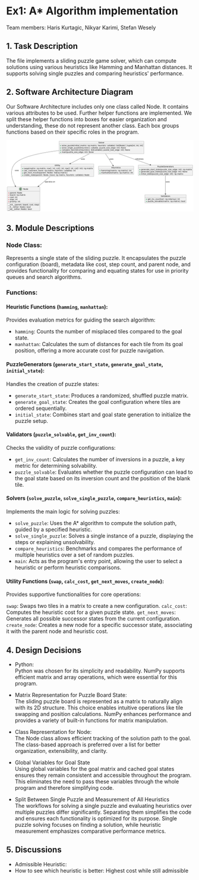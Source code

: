 # Ex1: A\* Algorithm implementation

Team members: Haris Kurtagic, Nikyar Karimi, Stefan Wesely

## 1. Task Description

The file implements a sliding puzzle game solver, which can compute solutions using various heuristics like Hamming and Manhattan distances. It supports solving single puzzles and comparing heuristics' performance.

## 2. Software Architecture Diagram

Our Software Architecture includes only one class called Node. It contains various attributes to be used. Further helper functions are implemented. We split these helper functions into boxes for easier organization and understanding, these do not represent another class. Each box groups functions based on their specific roles in the program.

![uml_diagram](_documentation_files/uml.png "A* UML")

## 3. Module Descriptions

### Node Class:

Represents a single state of the sliding puzzle. It encapsulates the puzzle configuration (board), metadata like cost, step count, and parent node, and provides functionality for comparing and equating states for use in priority queues and search algorithms.

### Functions:

#### Heuristic Functions (`hamming`, `manhattan`):

Provides evaluation metrics for guiding the search algorithm:

- `hamming`: Counts the number of misplaced tiles compared to the goal state.
- `manhattan`: Calculates the sum of distances for each tile from its goal position, offering a more accurate cost for puzzle navigation.

#### PuzzleGenerators (`generate_start_state`, `generate_goal_state`, `initial_state`):

Handles the creation of puzzle states:

- `generate_start_state`: Produces a randomized, shuffled puzzle matrix.
- `generate_goal_state`: Creates the goal configuration where tiles are ordered sequentially.
- `initial_state`: Combines start and goal state generation to initialize the puzzle setup.

#### Validators (`puzzle_solvable`, `get_inv_count`):

Checks the validity of puzzle configurations:

- `get_inv_count`: Calculates the number of inversions in a puzzle, a key metric for determining solvability.
- `puzzle_solvable`: Evaluates whether the puzzle configuration can lead to the goal state based on its inversion count and the position of the blank tile.

#### Solvers (`solve_puzzle`, `solve_single_puzzle`, `compare_heuristics`, `main`):

Implements the main logic for solving puzzles:

- `solve_puzzle`: Uses the A\* algorithm to compute the solution path, guided by a specified heuristic.
- `solve_single_puzzle`: Solves a single instance of a puzzle, displaying the steps or explaining unsolvability.
- `compare_heuristics`: Benchmarks and compares the performance of multiple heuristics over a set of random puzzles.
- `main`: Acts as the program's entry point, allowing the user to select a heuristic or perform heuristic comparisons.

#### Utility Functions (`swap`, `calc_cost`, `get_next_moves`, `create_node`):

Provides supportive functionalities for core operations:

`swap`: Swaps two tiles in a matrix to create a new configuration.
`calc_cost`: Computes the heuristic cost for a given puzzle state.
`get_next_moves`: Generates all possible successor states from the current configuration.
`create_node`: Creates a new node for a specific successor state, associating it with the parent node and heuristic cost.

## 4. Design Decisions

- Python:\
  Python was chosen for its simplicity and readability. NumPy supports efficient matrix and array operations, which were essential for this program.

- Matrix Representation for Puzzle Board State: \
  The sliding puzzle board is represented as a matrix to naturally align with its 2D structure. This choice enables intuitive operations like tile swapping and position calculations. NumPy enhances performance and provides a variety of built-in functions for matrix manipulation.

- Class Representation for Node: \
  The Node class allows efficient tracking of the solution path to the goal. The class-based approach is preferred over a list for better organization, extensibility, and clarity.

- Global Variables for Goal State \
  Using global variables for the goal matrix and cached goal states ensures they remain consistent and accessible throughout the program. This eliminates the need to pass these variables through the whole program and therefore simplifying code.

- Split Between Single Puzzle and Measurement of All Heuristics \
  The workflows for solving a single puzzle and evaluating heuristics over multiple puzzles differ significantly. Separating them simplifies the code and ensures each functionality is optimized for its purpose. Single puzzle solving focuses on finding a solution, while heuristic measurement emphasizes comparative performance metrics.

## 5. Discussions

- Admissible Heuristic:
- How to see which heuristic is better: Highest cost while still admissible

